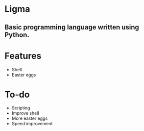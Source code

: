 # Ligma
## Basic programming language written using Python.

# Features
- Shell
- Easter eggs

# To-do
- Scripting
- Improve shell
- More easter eggs
- Speed improvement

